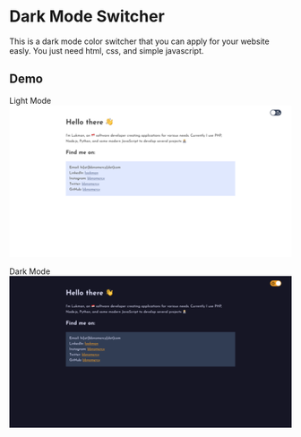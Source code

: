 # Dark Mode Switcher

This is a dark mode color switcher that you can apply for your website easly.
You just need html, css, and simple javascript.

## Demo

Light Mode
![Light Mode](https://github.com/bbnomercy/Dark-Mode-Switcher/blob/master/images/light.png)


Dark Mode
![Dark Mode](https://github.com/bbnomercy/Dark-Mode-Switcher/blob/master/images/dark.png)
